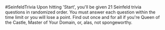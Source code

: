 #SeinfeldTrivia
Upon hitting 'Start', you'll be given 21 Seinfeld trivia questions in randomized order. You must answer each question within the time limit or you will lose a point. Find out once and for all if you're Queen of the Castle, Master of Your Domain, or, alas, not spongeworthy. 